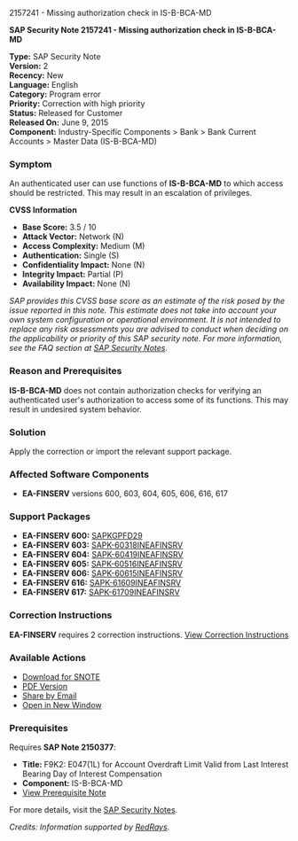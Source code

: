 2157241 - Missing authorization check in IS-B-BCA-MD

**SAP Security Note 2157241 - Missing authorization check in IS-B-BCA-MD**

**Type:** SAP Security Note  
**Version:** 2  
**Recency:** New  
**Language:** English  
**Category:** Program error  
**Priority:** Correction with high priority  
**Status:** Released for Customer  
**Released On:** June 9, 2015  
**Component:** Industry-Specific Components > Bank > Bank Current Accounts > Master Data (IS-B-BCA-MD)

### Symptom
An authenticated user can use functions of **IS-B-BCA-MD** to which access should be restricted. This may result in an escalation of privileges.

**CVSS Information**  
- **Base Score:** 3.5 / 10  
- **Attack Vector:** Network (N)  
- **Access Complexity:** Medium (M)  
- **Authentication:** Single (S)  
- **Confidentiality Impact:** None (N)  
- **Integrity Impact:** Partial (P)  
- **Availability Impact:** None (N)  

*SAP provides this CVSS base score as an estimate of the risk posed by the issue reported in this note. This estimate does not take into account your own system configuration or operational environment. It is not intended to replace any risk assessments you are advised to conduct when deciding on the applicability or priority of this SAP security note. For more information, see the FAQ section at [SAP Security Notes](https://support.sap.com/securitynotes).*

### Reason and Prerequisites
**IS-B-BCA-MD** does not contain authorization checks for verifying an authenticated user's authorization to access some of its functions. This may result in undesired system behavior.

### Solution
Apply the correction or import the relevant support package.

### Affected Software Components
- **EA-FINSERV** versions 600, 603, 604, 605, 606, 616, 617

### Support Packages
- **EA-FINSERV 600:** [SAPKGPFD29](https://me.sap.com/supportpackage/SAPKGPFD29)
- **EA-FINSERV 603:** [SAPK-60318INEAFINSRV](https://me.sap.com/supportpackage/SAPK-60318INEAFINSRV)
- **EA-FINSERV 604:** [SAPK-60419INEAFINSRV](https://me.sap.com/supportpackage/SAPK-60419INEAFINSRV)
- **EA-FINSERV 605:** [SAPK-60516INEAFINSRV](https://me.sap.com/supportpackage/SAPK-60516INEAFINSRV)
- **EA-FINSERV 606:** [SAPK-60615INEAFINSRV](https://me.sap.com/supportpackage/SAPK-60615INEAFINSRV)
- **EA-FINSERV 616:** [SAPK-61609INEAFINSRV](https://me.sap.com/supportpackage/SAPK-61609INEAFINSRV)
- **EA-FINSERV 617:** [SAPK-61709INEAFINSRV](https://me.sap.com/supportpackage/SAPK-61709INEAFINSRV)

### Correction Instructions
**EA-FINSERV** requires 2 correction instructions. [View Correction Instructions](https://me.sap.com/corrins/0002157241/201)

### Available Actions
- [Download for SNOTE](https://notesdownloads.sap.com/note/0040000012787902017)
- [PDF Version](https://userapps.support.sap.com/sap/support/sfm/notes/print/0002157241?language=en-US&token=373506648709CFB87596661351DE2F3D)
- [Share by Email](https://me.sap.com/notes/0002157241/share)
- [Open in New Window](https://me.sap.com/notes/0002157241/view)

### Prerequisites
Requires **SAP Note 2150377**:
- **Title:** F9K2: E047(1L) for Account Overdraft Limit Valid from Last Interest Bearing Day of Interest Compensation  
- **Component:** IS-B-BCA-MD  
- [View Prerequisite Note](https://me.sap.com/notes/2150377)

For more details, visit the [SAP Security Notes](https://me.sap.com/notes/2157241).

*Credits: Information supported by [RedRays](https://redrays.io).*